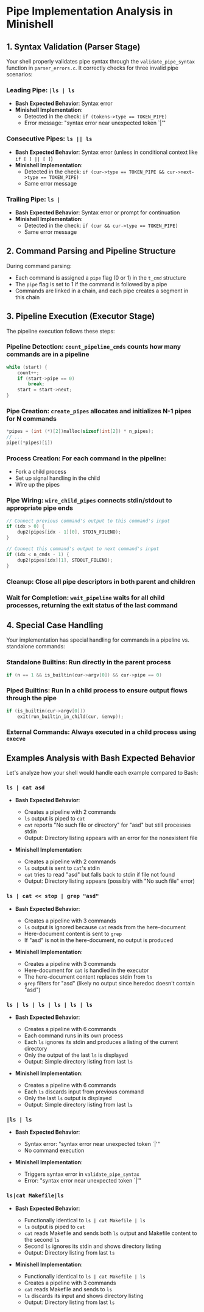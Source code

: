 # Pipe Implementation Analysis in Minishell

## 1. Syntax Validation (Parser Stage)

Your shell properly validates pipe syntax through the `validate_pipe_syntax` function in `parser_errors.c`. It correctly checks for three invalid pipe scenarios:

### Leading Pipe: `|ls | ls`

- **Bash Expected Behavior**: Syntax error
- **Minishell Implementation**: 
  - Detected in the check: `if (tokens->type == TOKEN_PIPE)`
  - Error message: "syntax error near unexpected token `|'"

### Consecutive Pipes: `ls || ls`

- **Bash Expected Behavior**: Syntax error (unless in conditional context like `if [ ] || [ ]`)
- **Minishell Implementation**:
  - Detected in the check: `if (cur->type == TOKEN_PIPE && cur->next->type == TOKEN_PIPE)`
  - Same error message

### Trailing Pipe: `ls |`

- **Bash Expected Behavior**: Syntax error or prompt for continuation
- **Minishell Implementation**:
  - Detected in the check: `if (cur && cur->type == TOKEN_PIPE)`
  - Same error message

## 2. Command Parsing and Pipeline Structure

During command parsing:

- Each command is assigned a `pipe` flag (0 or 1) in the `t_cmd` structure
- The `pipe` flag is set to 1 if the command is followed by a pipe
- Commands are linked in a chain, and each pipe creates a segment in this chain

## 3. Pipeline Execution (Executor Stage)

The pipeline execution follows these steps:

### Pipeline Detection: `count_pipeline_cmds` counts how many commands are in a pipeline

```c
while (start) {
    count++;
    if (start->pipe == 0)
        break;
    start = start->next;
}
```

### Pipe Creation: `create_pipes` allocates and initializes N-1 pipes for N commands

```c
*pipes = (int (*)[2])malloc(sizeof(int[2]) * n_pipes);
// ...
pipe((*pipes)[i])
```

### Process Creation: For each command in the pipeline:
- Fork a child process
- Set up signal handling in the child
- Wire up the pipes

### Pipe Wiring: `wire_child_pipes` connects stdin/stdout to appropriate pipe ends

```c
// Connect previous command's output to this command's input
if (idx > 0) {
    dup2(pipes[idx - 1][0], STDIN_FILENO);
}

// Connect this command's output to next command's input
if (idx < n_cmds - 1) {
    dup2(pipes[idx][1], STDOUT_FILENO);
}
```

### Cleanup: Close all pipe descriptors in both parent and children

### Wait for Completion: `wait_pipeline` waits for all child processes, returning the exit status of the last command

## 4. Special Case Handling

Your implementation has special handling for commands in a pipeline vs. standalone commands:

### Standalone Builtins: Run directly in the parent process

```c
if (n == 1 && is_builtin(cur->argv[0]) && cur->pipe == 0)
```

### Piped Builtins: Run in a child process to ensure output flows through the pipe

```c
if (is_builtin(cur->argv[0]))
    exit(run_builtin_in_child(cur, &envp));
```

### External Commands: Always executed in a child process using `execve`

## Examples Analysis with Bash Expected Behavior

Let's analyze how your shell would handle each example compared to Bash:

### `ls | cat asd`

- **Bash Expected Behavior**:
  - Creates a pipeline with 2 commands
  - `ls` output is piped to `cat`
  - `cat` reports "No such file or directory" for "asd" but still processes stdin
  - Output: Directory listing appears with an error for the nonexistent file

- **Minishell Implementation**:
  - Creates a pipeline with 2 commands
  - `ls` output is sent to `cat`'s stdin
  - `cat` tries to read "asd" but falls back to stdin if file not found
  - Output: Directory listing appears (possibly with "No such file" error)

### `ls | cat << stop | grep "asd"`

- **Bash Expected Behavior**:
  - Creates a pipeline with 3 commands
  - `ls` output is ignored because `cat` reads from the here-document
  - Here-document content is sent to `grep`
  - If "asd" is not in the here-document, no output is produced

- **Minishell Implementation**:
  - Creates a pipeline with 3 commands
  - Here-document for `cat` is handled in the executor
  - The here-document content replaces stdin from `ls`
  - `grep` filters for "asd" (likely no output since heredoc doesn't contain "asd")

### `ls | ls | ls | ls | ls | ls`

- **Bash Expected Behavior**:
  - Creates a pipeline with 6 commands
  - Each command runs in its own process
  - Each `ls` ignores its stdin and produces a listing of the current directory
  - Only the output of the last `ls` is displayed
  - Output: Simple directory listing from last `ls`

- **Minishell Implementation**:
  - Creates a pipeline with 6 commands
  - Each `ls` discards input from previous command
  - Only the last `ls` output is displayed
  - Output: Simple directory listing from last `ls`

### `|ls | ls`

- **Bash Expected Behavior**:
  - Syntax error: "syntax error near unexpected token `|'"
  - No command execution

- **Minishell Implementation**:
  - Triggers syntax error in `validate_pipe_syntax`
  - Error: "syntax error near unexpected token `|'"

### `ls|cat Makefile|ls`

- **Bash Expected Behavior**:
  - Functionally identical to `ls | cat Makefile | ls`
  - `ls` output is piped to `cat`
  - `cat` reads Makefile and sends both `ls` output and Makefile content to the second `ls`
  - Second `ls` ignores its stdin and shows directory listing
  - Output: Directory listing from last `ls`

- **Minishell Implementation**:
  - Functionally identical to `ls | cat Makefile | ls`
  - Creates a pipeline with 3 commands
  - `cat` reads Makefile and sends to `ls`
  - `ls` discards its input and shows directory listing
  - Output: Directory listing from last `ls`
